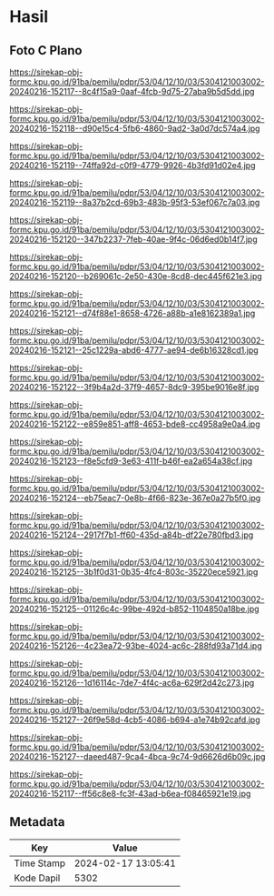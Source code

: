 # Hasil

## Foto C Plano

https://sirekap-obj-formc.kpu.go.id/91ba/pemilu/pdpr/53/04/12/10/03/5304121003002-20240216-152117--8c4f15a9-0aaf-4fcb-9d75-27aba9b5d5dd.jpg

https://sirekap-obj-formc.kpu.go.id/91ba/pemilu/pdpr/53/04/12/10/03/5304121003002-20240216-152118--d90e15c4-5fb6-4860-9ad2-3a0d7dc574a4.jpg

https://sirekap-obj-formc.kpu.go.id/91ba/pemilu/pdpr/53/04/12/10/03/5304121003002-20240216-152119--74ffa92d-c0f9-4779-9926-4b3fd91d02e4.jpg

https://sirekap-obj-formc.kpu.go.id/91ba/pemilu/pdpr/53/04/12/10/03/5304121003002-20240216-152119--8a37b2cd-69b3-483b-95f3-53ef067c7a03.jpg

https://sirekap-obj-formc.kpu.go.id/91ba/pemilu/pdpr/53/04/12/10/03/5304121003002-20240216-152120--347b2237-7feb-40ae-9f4c-06d6ed0b14f7.jpg

https://sirekap-obj-formc.kpu.go.id/91ba/pemilu/pdpr/53/04/12/10/03/5304121003002-20240216-152120--b269061c-2e50-430e-8cd8-dec445f621e3.jpg

https://sirekap-obj-formc.kpu.go.id/91ba/pemilu/pdpr/53/04/12/10/03/5304121003002-20240216-152121--d74f88e1-8658-4726-a88b-a1e8162389a1.jpg

https://sirekap-obj-formc.kpu.go.id/91ba/pemilu/pdpr/53/04/12/10/03/5304121003002-20240216-152121--25c1229a-abd6-4777-ae94-de6b16328cd1.jpg

https://sirekap-obj-formc.kpu.go.id/91ba/pemilu/pdpr/53/04/12/10/03/5304121003002-20240216-152122--3f9b4a2d-37f9-4657-8dc9-395be9016e8f.jpg

https://sirekap-obj-formc.kpu.go.id/91ba/pemilu/pdpr/53/04/12/10/03/5304121003002-20240216-152122--e859e851-aff8-4653-bde8-cc4958a9e0a4.jpg

https://sirekap-obj-formc.kpu.go.id/91ba/pemilu/pdpr/53/04/12/10/03/5304121003002-20240216-152123--f8e5cfd9-3e63-411f-b46f-ea2a654a38cf.jpg

https://sirekap-obj-formc.kpu.go.id/91ba/pemilu/pdpr/53/04/12/10/03/5304121003002-20240216-152124--eb75eac7-0e8b-4f66-823e-367e0a27b5f0.jpg

https://sirekap-obj-formc.kpu.go.id/91ba/pemilu/pdpr/53/04/12/10/03/5304121003002-20240216-152124--2917f7b1-ff60-435d-a84b-df22e780fbd3.jpg

https://sirekap-obj-formc.kpu.go.id/91ba/pemilu/pdpr/53/04/12/10/03/5304121003002-20240216-152125--3b1f0d31-0b35-4fc4-803c-35220ece5921.jpg

https://sirekap-obj-formc.kpu.go.id/91ba/pemilu/pdpr/53/04/12/10/03/5304121003002-20240216-152125--01126c4c-99be-492d-b852-1104850a18be.jpg

https://sirekap-obj-formc.kpu.go.id/91ba/pemilu/pdpr/53/04/12/10/03/5304121003002-20240216-152126--4c23ea72-93be-4024-ac6c-288fd93a71d4.jpg

https://sirekap-obj-formc.kpu.go.id/91ba/pemilu/pdpr/53/04/12/10/03/5304121003002-20240216-152126--1d16114c-7de7-4f4c-ac6a-629f2d42c273.jpg

https://sirekap-obj-formc.kpu.go.id/91ba/pemilu/pdpr/53/04/12/10/03/5304121003002-20240216-152127--26f9e58d-4cb5-4086-b694-a1e74b92cafd.jpg

https://sirekap-obj-formc.kpu.go.id/91ba/pemilu/pdpr/53/04/12/10/03/5304121003002-20240216-152127--daeed487-9ca4-4bca-9c74-9d6626d6b09c.jpg

https://sirekap-obj-formc.kpu.go.id/91ba/pemilu/pdpr/53/04/12/10/03/5304121003002-20240216-152117--ff56c8e8-fc3f-43ad-b6ea-f08465921e19.jpg


## Metadata

| Key        | Value               |
| ---------- | ------------------- |
| Time Stamp | 2024-02-17 13:05:41 |
| Kode Dapil | 5302                |



